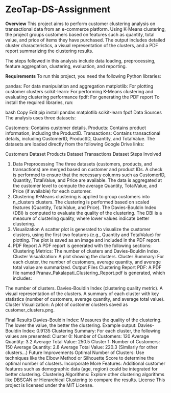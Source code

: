 # ZeoTap-DS-Assignment


**Overview**
This project aims to perform customer clustering analysis on transactional data from an e-commerce platform. Using K-Means clustering, the project groups customers based on features such as quantity, total value, and price of items they have purchased. The output includes detailed cluster characteristics, a visual representation of the clusters, and a PDF report summarizing the clustering results.

The steps followed in this analysis include data loading, preprocessing, feature aggregation, clustering, evaluation, and reporting.

**Requirements**
To run this project, you need the following Python libraries:

pandas: For data manipulation and aggregation
matplotlib: For plotting customer clusters
scikit-learn: For performing K-Means clustering and evaluating clustering performance
fpdf: For generating the PDF report
To install the required libraries, run:

bash
Copy
Edit
pip install pandas matplotlib scikit-learn fpdf
Data Sources
The analysis uses three datasets:

Customers: Contains customer details.
Products: Contains product information, including the ProductID.
Transactions: Contains transactional details, including CustomerID, ProductID, Quantity, and TotalValue.
The datasets are loaded directly from the following Google Drive links:

Customers Dataset
Products Dataset
Transactions Dataset
Steps Involved
1. Data Preprocessing
The three datasets (customers, products, and transactions) are merged based on customer and product IDs.
A check is performed to ensure that the necessary columns such as CustomerID, Quantity, TotalValue, and Price are available.
The data is aggregated at the customer level to compute the average Quantity, TotalValue, and Price (if available) for each customer.
2. Clustering
K-Means clustering is applied to group customers into n_clusters clusters. The clustering is performed based on scaled features (Quantity, TotalValue, and Price).
The Davies-Bouldin Index (DBI) is computed to evaluate the quality of the clustering. The DBI is a measure of clustering quality, where lower values indicate better clustering.
3. Visualization
A scatter plot is generated to visualize the customer clusters, using the first two features (e.g., Quantity and TotalValue) for plotting.
The plot is saved as an image and included in the PDF report.
4. PDF Report
A PDF report is generated with the following sections:
Clustering Metrics: The number of clusters and Davies-Bouldin Index.
Cluster Visualization: A plot showing the clusters.
Cluster Summary: For each cluster, the number of customers, average quantity, and average total value are summarized.
Output Files
Clustering Report PDF: A PDF file named Pranav_Pakalapati_Clustering_Report.pdf is generated, which includes:

The number of clusters.
Davies-Bouldin Index (clustering quality metric).
A visual representation of the clusters.
A summary of each cluster with key statistics (number of customers, average quantity, and average total value).
Cluster Visualization: A plot of customer clusters saved as customer_clusters.png.

Final Results
Davies-Bouldin Index: Measures the quality of the clustering. The lower the value, the better the clustering.
Example output: Davies-Bouldin Index: 0.9135
Clustering Summary: For each cluster, the following values are presented:
Cluster 0:
Number of Customers: 120
Average Quantity: 3.2
Average Total Value: 250.5
Cluster 1:
Number of Customers: 150
Average Quantity: 2.8
Average Total Value: 220.3
(Similarly for other clusters...)
Future Improvements
Optimal Number of Clusters: Use techniques like the Elbow Method or Silhouette Score to determine the optimal number of clusters.
Incorporate More Features: Additional customer features such as demographic data (age, region) could be integrated for better clustering.
Clustering Algorithms: Explore other clustering algorithms like DBSCAN or Hierarchical Clustering to compare the results.
License
This project is licensed under the MIT License.
